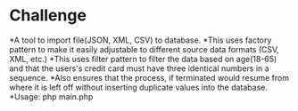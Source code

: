 # Challenge
*A tool to import file(JSON, XML, CSV) to database.
*This uses factory pattern to make it easily adjustable to different source data formats (CSV, XML, etc.)
*This uses filter pattern to filter the data based on age(18-65) and that the users's credit card must have three identical numbers in a sequence.
*Also ensures that the process, if terminated would resume from where it is left off without inserting duplicate values into the database.
*Usage: php main.php

